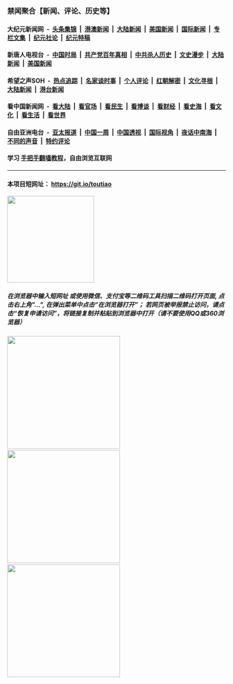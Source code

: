 ### 禁闻聚合【新闻、评论、历史等】

#### 大纪元新闻网 &nbsp;-&nbsp; [头条集锦](indexes/E头条集锦.md?t=03182231) &nbsp;|&nbsp; [港澳新闻](indexes/E港澳新闻.md?t=03182231)  &nbsp;|&nbsp; [大陆新闻](indexes/E大陆新闻.md?t=03182231) &nbsp;|&nbsp; [美国新闻](indexes/E美国新闻.md?t=03182231) &nbsp;|&nbsp; [国际新闻](indexes/E国际新闻.md?t=03182231) &nbsp;|&nbsp; [专栏文集](indexes/E专栏文集.md?t=03182231) &nbsp;|&nbsp; [纪元社论](indexes/E纪元社论.md?t=03182231) &nbsp;|&nbsp; [纪元特稿](indexes/E纪元特稿.md?t=03182231) 

#### 新唐人电视台 &nbsp;-&nbsp; [中国时局](indexes/N中国时局.md?t=03182231) &nbsp;|&nbsp; [共产党百年真相](indexes/N共产党百年真相.md?t=03182231) &nbsp;|&nbsp; [中共杀人历史](indexes/N中共杀人历史.md?t=03182231) &nbsp;|&nbsp; [文史漫步](indexes/N文史漫步.md?t=03182231) &nbsp;|&nbsp; [大陆新闻](indexes/N大陆新闻.md?t=03182231) &nbsp;|&nbsp; [美国新闻](indexes/N美国新闻.md?t=03182231)

#### 希望之声SOH &nbsp;-&nbsp; [热点追踪](indexes/H热点追踪.md?t=03182231) &nbsp;|&nbsp; [名家谈时事](indexes/H名家谈时事.md?t=03182231) &nbsp;|&nbsp; [个人评论](indexes/H个人评论.md?t=03182231)  &nbsp;|&nbsp; [红朝解密](indexes/H红朝解密.md?t=03182231) &nbsp;|&nbsp; [文化寻根](indexes/H文化寻根.md?t=03182231) &nbsp;|&nbsp; [大陆新闻](indexes/H大陆新闻.md?t=03182231) &nbsp;|&nbsp; [港台新闻](indexes/H港台新闻.md?t=03182231)

#### 看中国新闻网 &nbsp;-&nbsp; [看大陆](indexes/S看大陆.md?t=03182231) &nbsp;|&nbsp; [看官场](indexes/S看官场.md?t=03182231) &nbsp;|&nbsp; [看民生](indexes/S看民生.md?t=03182231)  &nbsp;|&nbsp; [看博谈](indexes/S看博谈.md?t=03182231) &nbsp;|&nbsp; [看财经](indexes/S看财经.md?t=03182231) &nbsp;|&nbsp; [看史海](indexes/S看史海.md?t=03182231) &nbsp;|&nbsp; [看文化](indexes/S看文化.md?t=03182231) &nbsp;|&nbsp; [看生活](indexes/S看生活.md?t=03182231) &nbsp;|&nbsp; [看世界](indexes/S看世界.md?t=03182231)

#### 自由亚洲电台 &nbsp;-&nbsp; [亚太报道](indexes/R亚太报道.md?t=03182231) &nbsp;|&nbsp; [中国一周](indexes/R中国一周.md?t=03182231) &nbsp;|&nbsp; [中国透视](indexes/R中国透视.md?t=03182231)  &nbsp;|&nbsp; [国际视角](indexes/R国际视角.md?t=03182231) &nbsp;|&nbsp; [夜话中南海](indexes/R夜话中南海.md?t=03182231) &nbsp;|&nbsp; [不同的声音](indexes/R不同的声音.md?t=03182231) &nbsp;|&nbsp; [特约评论](indexes/R特约评论.md?t=03182231)

#### 学习 [手把手翻墙教程](https://github.com/gfw-breaker/guides/wiki)，自由浏览互联网

----

#### 本项目短网址： https://git.io/toutiao
<img src="https://raw.githubusercontent.com/gfw-breaker/banned-news/master/scripts/img/qr.png" width="200px"/>  

##### 在浏览器中输入短网址 或使用微信、支付宝等二维码工具扫描二维码打开页面, 点击右上角"...", 在弹出菜单中点击“在浏览器打开”； 若网页被举报禁止访问，请点击“恢复申请访问”，将链接复制并粘贴到浏览器中打开（请不要使用QQ或360浏览器）

<img src="https://raw.githubusercontent.com/gfw-breaker/banned-news/master/scripts/img/1.png" width="260px"/> &nbsp; <img src="https://raw.githubusercontent.com/gfw-breaker/banned-news/master/scripts/img/2.png" width="260px"/> &nbsp; <img src="https://raw.githubusercontent.com/gfw-breaker/banned-news/master/scripts/img/3.png" width="260px"/>
